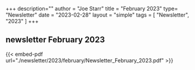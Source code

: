 +++
description=""
author = "Joe Starr"
title = "February 2023"
type= "Newsletter"
date = "2023-02-28"
layout = "simple"
tags = [
    "Newsletter",
    "2023"
]
+++

## newsletter February 2023

{{< embed-pdf url="./newsletter/2023/february/Newsletter_February_2023.pdf" >}}

